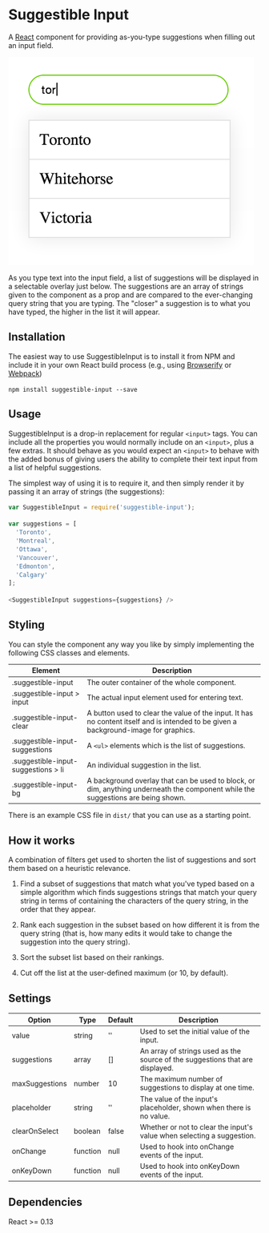 # Suggestible Input

A [React](http://facebook.github.io/react/index.html)
component for providing as-you-type suggestions when filling out an input field.

![screenshot](screenshot.png)

As you type text into the input field, a list of suggestions will be displayed
in a selectable overlay just below. The suggestions are an array of strings
given to the component as a prop and are compared to the ever-changing query
string that you are typing. The "closer" a suggestion is to what you have typed,
the higher in the list it will appear.

## Installation

The easiest way to use SuggestibleInput is to install it from NPM and include
it in your own React build process (e.g., using
[Browserify](http://browserify.org/) or [Webpack](http://webpack.github.io/))

`npm install suggestible-input --save`

## Usage

SuggestibleInput is a drop-in replacement for regular `<input>` tags. You can
include all the properties you would normally include on an `<input>`, plus a
few extras. It should behave as you would expect an `<input>` to behave with
the added bonus of giving users the ability to complete their text input from
a list of helpful suggestions.

The simplest way of using it is to require it, and then simply render it by
passing it an array of strings (the suggestions):

```javascript
var SuggestibleInput = require('suggestible-input');

var suggestions = [
  'Toronto',
  'Montreal',
  'Ottawa',
  'Vancouver',
  'Edmonton',
  'Calgary'
];

<SuggestibleInput suggestions={suggestions} />
```

## Styling

You can style the component any way you like by simply implementing the following
CSS classes and elements.

Element | Description
------- | -----------
.suggestible-input | The outer container of the whole component.
.suggestible-input > input | The actual input element used for entering text.
.suggestible-input-clear | A button used to clear the value of the input. It has no content itself and is intended to be given a background-image for graphics.
.suggestible-input-suggestions | A `<ul>` elements which is the list of suggestions.
.suggestible-input-suggestions > li | An individual suggestion in the list.
.suggestible-input-bg | A background overlay that can be used to block, or dim, anything underneath the component while the suggestions are being shown.

There is an example CSS file in `dist/` that you can use as a starting point.

## How it works

A combination of filters get used to shorten the list of suggestions and sort
them based on a heuristic relevance.

1. Find a subset of suggestions that match what you've typed based on a simple
algorithm which finds suggestions strings that match your query string in terms
of containing the characters of the query string, in the order that they appear.

2. Rank each suggestion in the subset based on how different it is from the
query string (that is, how many edits it would take to change the suggestion
into the query string).

3. Sort the subset list based on their rankings.

4. Cut off the list at the user-defined maximum (or 10, by default).

## Settings

Option | Type | Default | Description
------ | ---- | ------- | -----------
value | string | '' | Used to set the initial value of the input.
suggestions | array | [] | An array of strings used as the source of the suggestions that are displayed.
maxSuggestions | number | 10 | The maximum number of suggestions to display at one time.
placeholder | string | '' | The value of the input's placeholder, shown when there is no value.
clearOnSelect | boolean | false | Whether or not to clear the input's value when selecting a suggestion.
onChange | function | null | Used to hook into onChange events of the input.
onKeyDown | function | null | Used to hook into onKeyDown events of the input.

## Dependencies

React >= 0.13
